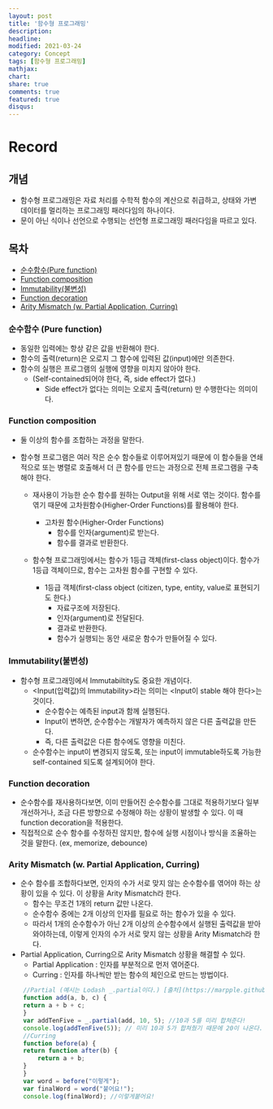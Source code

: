 ```yaml
---
layout: post
title: '함수형 프로그래밍'
description:
headline:
modified: 2021-03-24
category: Concept
tags: [함수형 프로그래밍]
mathjax:
chart:
share: true
comments: true
featured: true
disqus:
---
```


# Record

## 개념

-   함수형 프로그래밍은 자료 처리를 수학적 함수의 계산으로 취급하고,
    상태와 가변 데이터를 멀리하는 프로그래밍 패러다임의 하나이다.
-   문이 아닌 식이나 선언으로 수행되는 선언형 프로그래밍 패러다임을 따르고 있다.

## 목차

-   [순수함수(Pure function)](#Pure-function)
-   [Function composition](#Function-composition)
-   [Immutability(불변성)](#Immutability)
-   [Function decoration](#Function-decoration)
-   [Arity Mismatch (w. Partial Application, Curring)](#Arity-Mismatch)

### 순수함수 (Pure function)

-   동일한 입력에는 항상 같은 값을 반환해야 한다.
-   함수의 출력(return)은 오로지 그 함수에 입력된 값(input)에만 의존한다.
-   함수의 실행은 프로그램의 실행에 영향을 미치지 않아야 한다.
    -   (Self-contained되어야 한다, 즉, side effect가 없다.)
        -   Side effect가 없다는 의미는 오로지 출력(return) 만 수행한다는 의미이다.

### Function composition

-   둘 이상의 함수를 조합하는 과정을 말한다.
-   함수형 프로그램은 여러 작은 순수 함수들로 이루어져있기 때문에 이 함수들을 연쇄적으로 또는 병렬로 호출해서 더 큰 함수를 만드는 과정으로 전체 프로그램을 구축해야 한다.

    -   재사용이 가능한 순수 함수를 원하는 Output을 위해 서로 엮는 것이다. 함수를 엮기 때문에 고차원함수(Higher-Order Functions)를 활용해야 한다.

        -   고차원 함수(Higher-Order Functions)
            -   함수를 인자(argument)로 받는다.
            -   함수를 결과로 반환한다.

    -   함수형 프로그래밍에서는 함수가 1등급 객체(first-class object)이다. 함수가 1등급 객체이므로, 함수는 고차원 함수를 구현할 수 있다.
        -   1등급 객체(first-class object (citizen, type, entity, value로 표현되기도 한다.)
            -   자료구조에 저장된다.
            -   인자(argument)로 전달된다.
            -   결과로 반환한다.
            -   함수가 실행되는 동안 새로운 함수가 만들어질 수 있다.

### Immutability(불변성)

-   함수형 프로그래밍에서 Immutabiltity도 중요한 개념이다.
    -   <Input(입력값)의 Immutability>라는 의미는 <Input이 stable 해야 한다>는 것이다.
        -   순수함수는 예측된 input과 함께 실행된다.
        -   Input이 변하면, 순수함수는 개발자가 예측하지 않은 다른 출력값을 만든다.
        -   즉, 다른 출력값은 다른 함수에도 영향을 미친다.
    -   순수함수는 input이 변경되지 않도록, 또는 input이 immutable하도록 가능한 self-contained 되도록 설계되어야 한다.

### Function decoration

-   순수함수를 재사용하다보면, 이미 만들어진 순수함수를 그대로 적용하기보다
    일부 개선하거나, 조금 다른 방향으로 수정해야 하는 상황이 발생할 수 있다.
    이 때 function decoration을 적용한다.
-   직접적으로 순수 함수를 수정하진 않지만, 함수에 실행 시점이나 방식을 조율하는 것을 말한다.
    (ex, memorize, debounce)

### Arity Mismatch (w. Partial Application, Curring)

-   순수 함수를 조합하다보면, 인자의 수가 서로 맞지 않는 순수함수를 엮어야 하는 상황이 있을 수 있다. 이 상황을 Arity Mismatch라 한다.
    -   함수는 무조건 1개의 return 값만 나온다.
    -   순수함수 중에는 2개 이상의 인자를 필요로 하는 함수가 있을 수 있다.
    -   따라서 1개의 순수함수가 아닌 2개 이상의 순수함수에서 실행된 출력값을 받아와야하는데, 이렇게 인자의 수가 서로 맞지 않는 상황을 Arity Mismatch라 한다.
-   Partial Application, Curring으로 Arity Mismatch 상황을 해결할 수 있다.
    -   Partial Application : 인자를 부분적으로 먼저 엮어준다.
    -   Curring : 인자를 하나씩만 받는 함수의 체인으로 만드는 방법이다.

```JavaScript
    //Partial (예시는 Lodash _.partial이다.) [출처](https://marpple.github.io/partial.js/)
    function add(a, b, c) {
    return a + b + c;
    }
    var addTenFive = _.partial(add, 10, 5); //10과 5를 미리 합쳐준다!
    console.log(addTenFive(5)); // 미리 10과 5가 합쳐줬기 때문에 20이 나온다.
    //Curring
    function before(a) {
    return function after(b) {
        return a + b;
    }
    }
    var word = before("이렇게");
    var finalWord = word("붙어요!");
    console.log(finalWord); //이렇게붙어요!
```
